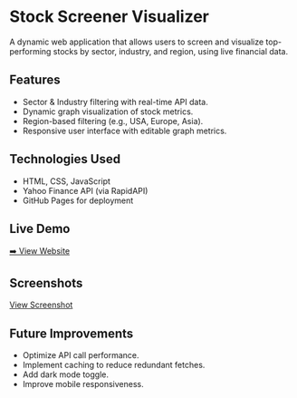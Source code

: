 # Stock Screener Visualizer

A dynamic web application that allows users to screen and visualize top-performing stocks by sector, industry, and region, using live financial data.

## Features
- Sector & Industry filtering with real-time API data.
- Dynamic graph visualization of stock metrics.
- Region-based filtering (e.g., USA, Europe, Asia).
- Responsive user interface with editable graph metrics.

## Technologies Used
- HTML, CSS, JavaScript
- Yahoo Finance API (via RapidAPI)
- GitHub Pages for deployment

## Live Demo
[➡️ View Website](https://charchar1245.github.io/stockscreener-myfinancepal-prealpha/)

## Screenshots
[View Screenshot](https://github.com/charchar1245/stockscreener-myfinancepal-prealpha/blob/main/screenshot_1.png?raw=true)

## Future Improvements
- Optimize API call performance.
- Implement caching to reduce redundant fetches.
- Add dark mode toggle.
- Improve mobile responsiveness.
